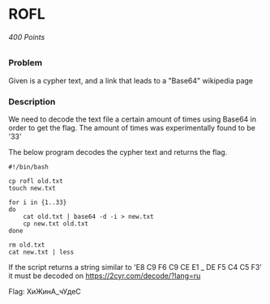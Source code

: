 # ROFL
###### 400 Points

### Problem
Given is a cypher text, and a link that leads to a "Base64" wikipedia page

### Description
We need to decode the text file a certain amount of times using Base64 in order to get the flag.
The amount of times was experimentally found to be '33'

The below program decodes the cypher text and returns the flag.
```shell
#!/bin/bash

cp rofl old.txt
touch new.txt

for i in {1..33}
do
    cat old.txt | base64 -d -i > new.txt
    cp new.txt old.txt
done

rm old.txt
cat new.txt | less

```

If the script returns a string similar to 'E8 C9 F6 C9 CE E1 _ DE F5 C4 C5 F3' it must be decoded on https://2cyr.com/decode/?lang=ru

Flag: ХиЖинА_чУдеС

